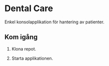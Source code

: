 # Dental Care

Enkel konsolapplikation för hantering av patienter.

## Kom igång

1. Klona repot.

2. Starta applikationen.
